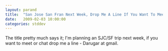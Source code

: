 ```yaml
---
layout: parand
title:  "San Jose San Fran Next Week, Drop Me A Line If You Want To Meet"
date:   2009-02-03 10:00:00
categories: stddev
---
```

The title pretty much says it; I'm planning an SJC/SF trip next week, if you want to meet or chat drop me a line - Darugar at gmail.
